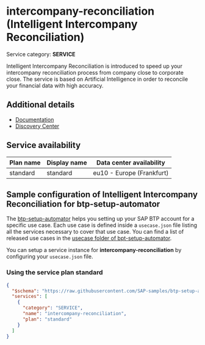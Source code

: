 # intercompany-reconciliation (Intelligent Intercompany Reconciliation)

Service category: **SERVICE**

Intelligent Intercompany Reconciliation is introduced to speed up your intercompany reconciliation process from company close to corporate close. The service is based on Artificial Intelligence in order to reconcile your financial data with high accuracy.

## Additional details

- [Documentation](https://help.sap.com/viewer/0fa84c9d9c634132b7c4abb9ffdd8f06/2108.501/en-US/b0b3b968f7c943c88ebc6e94d114564e.html)
- [Discovery Center](https://discovery-center.cloud.sap/serviceCatalog/)

## Service availability

| Plan name | Display name | Data center availability  |
|------|----------------|---------------------------|
|  standard  |  standard  | eu10 - Europe (Frankfurt)  |

## Sample configuration of **Intelligent Intercompany Reconciliation** for btp-setup-automator

The [btp-setup-automator](https://github.com/SAP-samples/btp-setup-automator) helps you setting up your SAP BTP account for a specific use case. Each use case is defined inside a `usecase.json` file listing all the services necessary to cover that use case. You can find a list of released use cases in the [usecase folder of bpt-setup-automator](https://github.com/SAP-samples/btp-setup-automator/tree/main/usecases).

You can setup a service instance for **intercompany-reconciliation** by configuring your `usecase.json` file.

### Using the service plan **standard**

```json
{
  "$schema": "https://raw.githubusercontent.com/SAP-samples/btp-setup-automator/main/libs/btpsa-usecase.json",
  "services": [
    {
      "category": "SERVICE",
      "name": "intercompany-reconciliation",
      "plan": "standard"
    }
  ]
}
```
